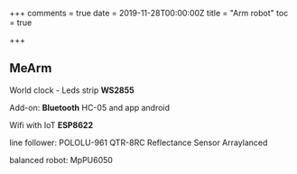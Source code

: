 +++
comments = true
date = 2019-11-28T00:00:00Z
title = "Arm robot"
toc = true

+++
## MeArm

World clock - Leds strip **WS2855**

Add-on: **Bluetooth** HC-05 and app android

Wifi with IoT **ESP8622**

line follower: POLOLU-961 QTR-8RC Reflectance Sensor Arraylanced

balanced robot: MpPU6050